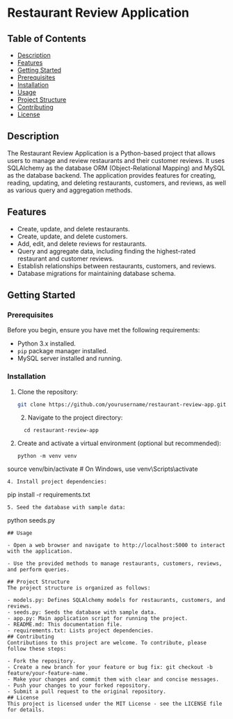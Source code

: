 # Restaurant Review Application

## Table of Contents

- [Description](#description)
- [Features](#features)
- [Getting Started](#getting-started)
- [Prerequisites](#prerequisites)
-  [Installation](#installation)
- [Usage](#usage)
- [Project Structure](#project-structure)
- [Contributing](#contributing)
- [License](#license)

## Description

The Restaurant Review Application is a Python-based project that allows users to manage and review restaurants and their customer reviews. It uses SQLAlchemy as the database ORM (Object-Relational Mapping) and MySQL as the database backend. The application provides features for creating, reading, updating, and deleting restaurants, customers, and reviews, as well as various query and aggregation methods.

## Features

- Create, update, and delete restaurants.
- Create, update, and delete customers.
- Add, edit, and delete reviews for restaurants.
- Query and aggregate data, including finding the highest-rated restaurant and customer reviews.
- Establish relationships between restaurants, customers, and reviews.
- Database migrations for maintaining database schema.

## Getting Started

### Prerequisites

Before you begin, ensure you have met the following requirements:

- Python 3.x installed.
- `pip` package manager installed.
- MySQL server installed and running.

### Installation

1. Clone the repository:

   ```bash
   git clone https://github.com/yourusername/restaurant-review-app.git
   ```
   2. Navigate to the project directory:
    ```
      cd restaurant-review-app
    ```
3. Create and activate a virtual environment (optional but recommended):
   ```
   python -m venv venv
source venv/bin/activate  # On Windows, use venv\Scripts\activate
```
4. Install project dependencies:
```
pip install -r requirements.txt
```
5. Seed the database with sample data:
```
python seeds.py
```
## Usage

- Open a web browser and navigate to http://localhost:5000 to interact with the application.

- Use the provided methods to manage restaurants, customers, reviews, and perform queries.

## Project Structure
The project structure is organized as follows:

- models.py: Defines SQLAlchemy models for restaurants, customers, and reviews.
- seeds.py: Seeds the database with sample data.
- app.py: Main application script for running the project.
- README.md: This documentation file.
- requirements.txt: Lists project dependencies.
## Contributing
Contributions to this project are welcome. To contribute, please follow these steps:

- Fork the repository.
- Create a new branch for your feature or bug fix: git checkout -b feature/your-feature-name.
- Make your changes and commit them with clear and concise messages.
- Push your changes to your forked repository.
- Submit a pull request to the original repository.
## License
This project is licensed under the MIT License - see the LICENSE file for details.
